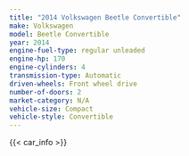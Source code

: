 ```yaml
---
title: "2014 Volkswagen Beetle Convertible"
make: Volkswagen
model: Beetle Convertible
year: 2014
engine-fuel-type: regular unleaded
engine-hp: 170
engine-cylinders: 4
transmission-type: Automatic
driven-wheels: Front wheel drive
number-of-doors: 2
market-category: N/A
vehicle-size: Compact
vehicle-style: Convertible
---
```


{{< car_info >}}
